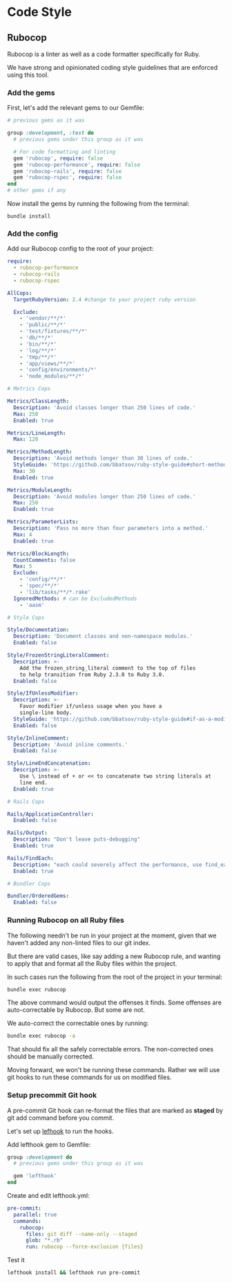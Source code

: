 # Code Style

## Rubocop
Rubocop is a linter as well as a code formatter specifically for Ruby.

We have strong and opinionated coding style guidelines that are enforced using this tool.

### Add the gems

First, let's add the relevant gems to our Gemfile:

```ruby
# previous gems as it was

group :development, :test do
  # previous gems under this group as it was

  # For code formatting and linting
  gem 'rubocop', require: false
  gem 'rubocop-performance', require: false
  gem 'rubocop-rails', require: false
  gem 'rubocop-rspec', require: false
end
# other gems if any
```

Now install the gems by running the following from the terminal:

```
bundle install
```

### Add the config

Add our Rubocop config to the root of your project:

```yaml
require:
  - rubocop-performance
  - rubocop-rails
  - rubocop-rspec

AllCops:
  TargetRubyVersion: 2.4 #change to your project ruby version

  Exclude:
    - 'vendor/**/*'
    - 'public/**/*'
    - 'test/fixtures/**/*'
    - 'db/**/*'
    - 'bin/**/*'
    - 'log/**/*'
    - 'tmp/**/*'
    - 'app/views/**/*'
    - 'config/environments/*'
    - 'node_modules/**/*'

# Metrics Cops

Metrics/ClassLength:
  Description: 'Avoid classes longer than 250 lines of code.'
  Max: 250
  Enabled: true

Metrics/LineLength:
  Max: 120

Metrics/MethodLength:
  Description: 'Avoid methods longer than 30 lines of code.'
  StyleGuide: 'https://github.com/bbatsov/ruby-style-guide#short-methods'
  Max: 30
  Enabled: true

Metrics/ModuleLength:
  Description: 'Avoid modules longer than 250 lines of code.'
  Max: 250
  Enabled: true

Metrics/ParameterLists:
  Description: 'Pass no more than four parameters into a method.'
  Max: 4
  Enabled: true

Metrics/BlockLength:
  CountComments: false
  Max: 5
  Exclude:
    - 'config/**/*'
    - 'spec/**/*'
    - 'lib/tasks/**/*.rake'
  IgnoredMethods: # can be ExcludedMethods
    - 'aasm'

# Style Cops

Style/Documentation:
  Description: 'Document classes and non-namespace modules.'
  Enabled: false

Style/FrozenStringLiteralComment:
  Description: >-
    Add the frozen_string_literal comment to the top of files
    to help transition from Ruby 2.3.0 to Ruby 3.0.
  Enabled: false

Style/IfUnlessModifier:
  Description: >-
    Favor modifier if/unless usage when you have a
    single-line body.
  StyleGuide: 'https://github.com/bbatsov/ruby-style-guide#if-as-a-modifier'
  Enabled: false

Style/InlineComment:
  Description: 'Avoid inline comments.'
  Enabled: false

Style/LineEndConcatenation:
  Description: >-
    Use \ instead of + or << to concatenate two string literals at
    line end.
  Enabled: true

# Rails Cops

Rails/ApplicationController:
  Enabled: false

Rails/Output:
  Description: "Don't leave puts-debugging"
  Enabled: true

Rails/FindEach:
  Description: "each could severely affect the performance, use find_each"
  Enabled: true

# Bundler Cops

Bundler/OrderedGems:
  Enabled: false
```

### Running Rubocop on all Ruby files

The following needn't be run in your project at the moment, given that we haven't added any non-linted files to our git index.

But there are valid cases, like say adding a new Rubocop rule, and wanting to apply that and format all the Ruby files within the project.

In such cases run the following from the root of the project in your terminal:

```bash
bundle exec rubocop
```

The above command would output the offenses it finds. Some offenses are auto-correctable by Rubocop. But some are not.

We auto-correct the correctable ones by running:

```bash
bundle exec rubocop -a
```

That should fix all the safely correctable errors. The non-corrected ones should be manually corrected.

Moving forward, we won't be running these commands. Rather we will use git hooks to run these commands for us on modified files.

### Setup precommit Git hook

A pre-commit Git hook can re-format the files that are marked as **staged** by git add command before you commit.

Let's set up [lefhook](https://github.com/evilmartians/lefthook) to run the hooks.

Add lefthook gem to Gemfile:
```ruby
group :development do
  # previous gems under this group as it was

  gem 'lefthook'
end
```

Create and edit lefthook.yml:

```yaml
pre-commit:
  parallel: true
  commands:
    rubocop:
      files: git diff --name-only --staged
      glob: "*.rb"
      run: rubocop --force-exclusion {files}
```

Test it

```bash
lefthook install && lefthook run pre-commit
```
